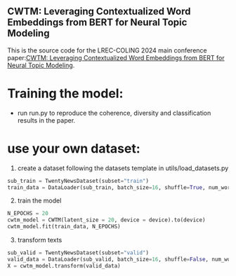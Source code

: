 ## CWTM: Leveraging Contextualized Word Embeddings from BERT for Neural Topic Modeling

This is the source code for the LREC-COLING 2024 main conference paper:[CWTM: Leveraging Contextualized Word Embeddings from BERT for Neural Topic Modeling](https://arxiv.org/abs/2305.09329v3).

# Training the model:

* run run.py to reproduce the coherence, diversity and classification results in the paper.

# use your own dataset:
   
   1. create a dataset following the datasets template in utils/load_datasets.py

```python
sub_train = TwentyNewsDataset(subset="train")
train_data = DataLoader(sub_train, batch_size=16, shuffle=True, num_workers = 4, pin_memory=True, collate_fn=generate_batch)
```

   2. train the model

```python
N_EPOCHS = 20
cwtm_model = CWTM(latent_size = 20, device = device).to(device)        
cwtm_model.fit(train_data, N_EPOCHS)
```

   3. transform texts

```python
sub_valid = TwentyNewsDataset(subset="valid")
valid_data = DataLoader(sub_valid, batch_size=16, shuffle=False, num_workers = 4, pin_memory=True, collate_fn=generate_batch)
X = cwtm_model.transform(valid_data)
```
